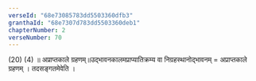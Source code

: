 ```yaml
---
verseId: "68e73085783dd5503360dfb3"
granthaId: "68e7307d783dd5503360deb1"
chapterNumber: 2
verseNumber: 70
---
```


(20) (4) ॥ अप्राप्तकाले ग्रहणम्॥उद्भावनकालमप्राप्यातिक्रम्य वा निग्रहस्थानोद्भावनम् = अप्राप्तकाले ग्रहणम् । तदसङ्गतमेवेति ।
